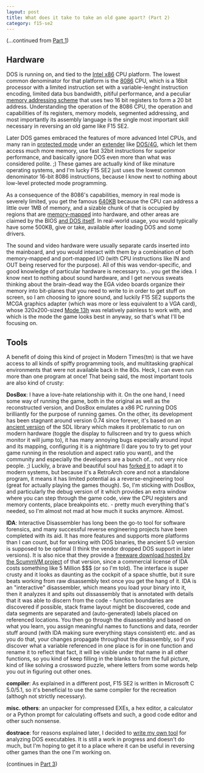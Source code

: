 ```yaml
---
layout: post
title: What does it take to take an old game apart? (Part 2)
category: f15-se2
---
```

(...continued from [Part 1](/f15-se2/2022/12/09/reversing-1.html))

## Hardware

DOS is running on, and tied to the [Intel x86](https://en.wikipedia.org/wiki/X86) CPU platform. The lowest common denominator for that platform is the [8086](https://en.wikipedia.org/wiki/Intel_8086) CPU, which is a 16bit processor with a limited instruction set with a variable-lenght instruction encoding, limited data bus bandwidth, pitiful performance, and a peculiar [memory addressing scheme](https://en.wikipedia.org/wiki/Real_mode#Addressing_capacity) that uses two 16 bit registers to form a 20 bit address. Understanding the operation of the 8086 CPU, the operation and capabilities of its registers, memory models, segmented addressing, and most importantly its assembly language is the single most important skill necessary in reversing an old game like F15 SE2.

Later DOS games embraced the features of more advanced Intel CPUs, and many ran in [protected mode](https://en.wikipedia.org/wiki/Breadth-first_search) under an [extender](https://en.wikipedia.org/wiki/DOS_extender) like [DOS/4G](https://en.wikipedia.org/wiki/DOS/4G), which let them access much more memory, use fast 32bit instructions for superior performance, and basically ignore DOS even more than what was considered polite. ;) These games are actually kind of like minature operating systems, and I'm lucky F15 SE2 just uses the lowest common denominator 16-bit 8086 instructions, because I know next to nothing about low-level protected mode programming.

As a consequence of the 8086's capabilities, memory in real mode is severely limited, you get the famous [640KB](https://en.wikipedia.org/wiki/Conventional_memory#640_KB_barrier) because the CPU can address a little over 1MB of memory, and a sizable chunk of that is occupied by regions that are [memory-mapped](https://en.wikipedia.org/wiki/Memory-mapped_I/O) into hardware, and other areas are claimed by the BIOS [and DOS itself](https://en.wikipedia.org/wiki/DOS_memory_management). In real-world usage, you would typically have some 500KB, give or take, available after loading DOS and some drivers.

The sound and video hardware were usually separate cards inserted into the mainboard, and you would interact with them by a combination of both memory-mapped and port-mapped I/O (with CPU instructions like IN and OUT being reserved for the purpose). All of this was vendor-specific, and good knowledge of particular hardware is necessary to... you get the idea. I know next to nothing about sound hardware, and I get nervous sweats thinking about the brain-dead way the EGA video boards organize their memory into bit-planes that you need to write to in order to get stuff on screen, so I am choosing to ignore sound, and luckily F15 SE2 supports the MCGA graphics adapter (which was more or less equivalent to a VGA card), whose 320x200-sized [Mode 13h](https://en.wikipedia.org/wiki/Mode_13h) was relatively painless to work with, and which is the mode the game looks best in anyway, so that's what I'll be focusing on.

## Tools

A benefit of doing this kind of project in Modern Times(tm) is that we have access to all kinds of spiffy programming tools, and multitasking graphical environments that were not available back in the 80s. Heck, I can even run more than one program at once! That being said, the most important tools are also kind of crusty:

__DosBox__: I have a love-hate relationship with it. On the one hand, I need some way of running the game, both in the original as well as the reconstructed version, and DosBox emulates a x86 PC running DOS brilliantly for the purpose of running games. On the other, its development has been stagnant around version 0.74 since forever, it's based on an [ancient version](https://www.libsdl.org/download-1.2.php) of the SDL library which makes it problematic to run on modern hardware (toggle the display to fullscreen and try to guess which monitor it will jump to), it has many annoying bugs especially around input and its mapping, configuring it is a nightmare (I dare you to try to get your game running in the resolution and aspect ratio you want), and the community and especially the developers are a bunch of... not very nice people. ;) Luckily, a brave and beautiful soul has [forked it](https://github.com/schellingb/dosbox-pure) to adapt it to modern systems, but because it's a RetroArch core and not a standalone program, it means it has limited potential as a reverse-engineering tool (great for actually playing the games though). So, I'm sticking with DosBox, and particularly the debug version of it which provides an extra window where you can step through the game code, view the CPU registers and memory contents, place breakpoints etc. - pretty much everything that's needed, so I'm almost not mad at how much it sucks anymore. Almost.

__IDA__: Interactive Disassembler has long been the go-to tool for software forensics, and many successful reverse engineering projects have been completed with its aid. It has more features and supports more platforms than I can count, but for working with DOS binaries, the ancient 5.0 version is supposed to be optimal (I think the vendor dropped DOS support in later versions). It is also nice that they provide a [freeware download hosted by the ScummVM project](https://www.scummvm.org/news/20180331/) of that version, since a commercial license of IDA costs something like 5 Million $$$ (or so I'm told). The interface is super crusty and it looks as daunting as the cockpit of a space shuttle, but it sure beats working from raw disassembly text once you get the hang of it. IDA is an "interactive" disassembler, which means you load your binary into it, then it analyzes it and spits out dissassembly that is annotated with details that it was able to discern from the code - function boundaries are discovered if possible, stack frame layout might be discovered, code and data segments are separated and (auto-generated) labels placed on referenced locations. You then go through the disassembly and based on what you learn, you assign meaningful names to functions and data, reorder stuff around (with IDA making sure everything stays consistent) etc. and as you do that, your changes propagate throughout the disassembly, so if you discover what a variable referenced in one place is for in one function and rename it to reflect that fact, it will be visible under that name in all other functions, so you kind of keep filling in the blanks to form the full picture, kind of like solving a crossword puzzle, where letters from some words help you out in figuring out other ones. 

__compiler__: As explained in a different post, F15 SE2 is written in Microsoft C 5.0/5.1, so it's beneficial to use the same compiler for the recreation (althogh not strictly necessary).

__misc. others__: an unpacker for compressed EXEs, a hex editor, a calculator or a Python prompt for calculating offsets and such, a good code editor and other such nonsense.

__dostrace__: for reasons explained later, I decided to [write my own tool](https://github.com/neuviemeporte/dostrace) for analyzing DOS executables. It is still a work in progress and doesn't do much, but I'm hoping to get it to a place where it can be useful in reversing other games than the one I'm working on.

(continues in [Part 3](/f15-se2/2022/12/09/reversing-3.html))